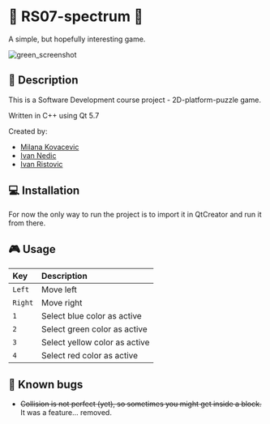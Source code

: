# :rainbow: RS07-spectrum :rainbow:
A simple, but hopefully interesting game.

![green_screenshot](https://github.com/MATF-RS17/RS07-spectrum/blob/master/screenshots/04_2017-04-28.png)

## :page_facing_up: Description
This is a Software Development course project - 2D-platform-puzzle game.

Written in C++ using Qt 5.7

Created by:
- [Milana Kovacevic](https://github.com/milana-kovacevic)
- [Ivan Nedic](https://github.com/asdf12346)
- [Ivan Ristovic](https://github.com/ivan-ristovic)

## :computer: Installation
For now the only way to run the project is to import it in QtCreator and run it from there.

## :video_game: Usage
| **Key** | **Description** |
| :---  | :--- |
| ```Left``` | Move left |
| ```Right``` | Move right |
| ```1``` | Select blue color as active |
| ```2``` | Select green color as active |
| ```3``` | Select yellow color as active |
| ```4``` | Select red color as active |

## :bug: Known bugs
* ~~Collision is not perfect (yet), so sometimes you might get inside a block.~~ It was a feature... removed.
